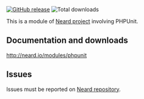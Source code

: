 [![GitHub release](https://img.shields.io/github/release/crazy-max/neard-tool-phpunit.svg?style=flat-square)](https://github.com/crazy-max/neard-tool-phpunit/releases/latest)
![Total downloads](https://img.shields.io/github/downloads/crazy-max/neard-tool-phpunit/total.svg?style=flat-square)

This is a module of [Neard project](https://github.com/crazy-max/neard) involving PHPUnit.

## Documentation and downloads

http://neard.io/modules/phpunit

## Issues

Issues must be reported on [Neard repository](https://github.com/crazy-max/neard/issues).
